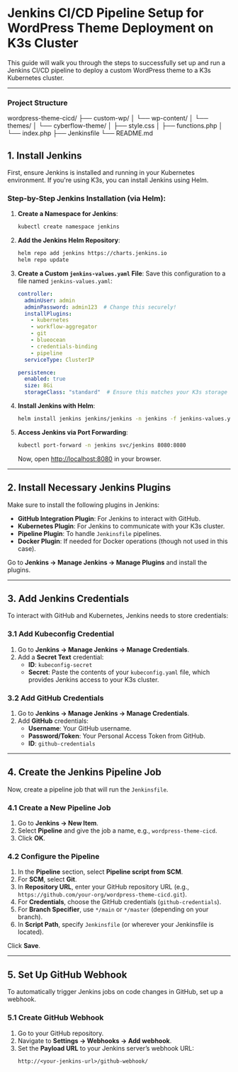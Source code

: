 # Jenkins CI/CD Pipeline Setup for WordPress Theme Deployment on K3s Cluster

This guide will walk you through the steps to successfully set up and run a Jenkins CI/CD pipeline to deploy a custom WordPress theme to a K3s Kubernetes cluster.

---
### Project Structure

wordpress-theme-cicd/
├── custom-wp/
│   └── wp-content/
│       └── themes/
│           └── cyberflow-theme/
│               ├── style.css
│               ├── functions.php
│               └── index.php
├── Jenkinsfile
└── README.md



## 1. Install Jenkins

First, ensure Jenkins is installed and running in your Kubernetes environment. If you're using K3s, you can install Jenkins using Helm.

### Step-by-Step Jenkins Installation (via Helm):

1. **Create a Namespace for Jenkins**:
    ```bash
    kubectl create namespace jenkins
    ```

2. **Add the Jenkins Helm Repository**:
    ```bash
    helm repo add jenkins https://charts.jenkins.io
    helm repo update
    ```

3. **Create a Custom `jenkins-values.yaml` File**:
    Save this configuration to a file named `jenkins-values.yaml`:
    ```yaml
    controller:
      adminUser: admin
      adminPassword: admin123  # Change this securely!
      installPlugins:
        - kubernetes
        - workflow-aggregator
        - git
        - blueocean
        - credentials-binding
        - pipeline
      serviceType: ClusterIP

    persistence:
      enabled: true
      size: 8Gi
      storageClass: "standard"  # Ensure this matches your K3s storage class
    ```

4. **Install Jenkins with Helm**:
    ```bash
    helm install jenkins jenkins/jenkins -n jenkins -f jenkins-values.yaml
    ```

5. **Access Jenkins via Port Forwarding**:
    ```bash
    kubectl port-forward -n jenkins svc/jenkins 8080:8080
    ```
    Now, open [http://localhost:8080](http://localhost:8080) in your browser.

---

## 2. Install Necessary Jenkins Plugins

Make sure to install the following plugins in Jenkins:

- **GitHub Integration Plugin**: For Jenkins to interact with GitHub.
- **Kubernetes Plugin**: For Jenkins to communicate with your K3s cluster.
- **Pipeline Plugin**: To handle `Jenkinsfile` pipelines.
- **Docker Plugin**: If needed for Docker operations (though not used in this case).

Go to **Jenkins → Manage Jenkins → Manage Plugins** and install the plugins.

---

## 3. Add Jenkins Credentials

To interact with GitHub and Kubernetes, Jenkins needs to store credentials:

### 3.1 Add Kubeconfig Credential

1. Go to **Jenkins → Manage Jenkins → Manage Credentials**.
2. Add a **Secret Text** credential:
   - **ID**: `kubeconfig-secret`
   - **Secret**: Paste the contents of your `kubeconfig.yaml` file, which provides Jenkins access to your K3s cluster.

### 3.2 Add GitHub Credentials

1. Go to **Jenkins → Manage Jenkins → Manage Credentials**.
2. Add **GitHub** credentials:
   - **Username**: Your GitHub username.
   - **Password/Token**: Your Personal Access Token from GitHub.
   - **ID**: `github-credentials`

---

## 4. Create the Jenkins Pipeline Job

Now, create a pipeline job that will run the `Jenkinsfile`.

### 4.1 Create a New Pipeline Job

1. Go to **Jenkins → New Item**.
2. Select **Pipeline** and give the job a name, e.g., `wordpress-theme-cicd`.
3. Click **OK**.

### 4.2 Configure the Pipeline

1. In the **Pipeline** section, select **Pipeline script from SCM**.
2. For **SCM**, select **Git**.
3. In **Repository URL**, enter your GitHub repository URL (e.g., `https://github.com/your-org/wordpress-theme-cicd.git`).
4. For **Credentials**, choose the GitHub credentials (`github-credentials`).
5. For **Branch Specifier**, use `*/main` or `*/master` (depending on your branch).
6. In **Script Path**, specify `Jenkinsfile` (or wherever your Jenkinsfile is located).

Click **Save**.

---

## 5. Set Up GitHub Webhook

To automatically trigger Jenkins jobs on code changes in GitHub, set up a webhook.

### 5.1 Create GitHub Webhook

1. Go to your GitHub repository.
2. Navigate to **Settings → Webhooks → Add webhook**.
3. Set the **Payload URL** to your Jenkins server’s webhook URL:
   ```plaintext
   http://<your-jenkins-url>/github-webhook/
